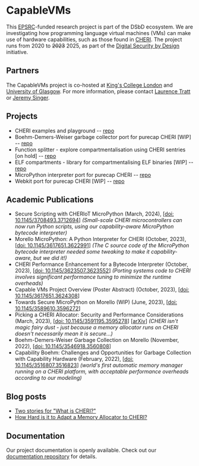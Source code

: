 # CapableVMs

This [EPSRC](https://epsrc.ukri.org/)-funded research project is part of the DSbD ecosystem. We are investigating how programming language virtual machines (VMs) can make use of hardware capabilities, such as those found in [CHERI](https://www.cl.cam.ac.uk/research/security/ctsrd/cheri/). The project runs from 2020 to ~~2023~~ 2025, as part of the [Digital Security by Design](https://www.ukri.org/innovation/industrial-strategy-challenge-fund/digital-security-by-design/) initiative.

## Partners

The CapableVMs project is co-hosted at [King's College London](https://www.kcl.ac.uk/) and [University of Glasgow](https://www.glasgow.ac.uk). For more information, please contact
[Laurence Tratt](https://tratt.net/laurie/)
or [Jeremy Singer](http://www.dcs.gla.ac.uk/~jsinger/).

## Projects

- CHERI examples and playground -- [repo](https://github.com/capablevms/cheri-examples)
- Boehm-Demers-Weiser garbage collector port for purecap CHERI [WIP] -- [repo](https://github.com/capablevms/bdwgc)
- Function splitter - explore compartmentalisation using CHERI sentries [on hold] -- [repo](https://github.com/capablevms/llvm-function-split)
- ELF compartments - library for compartmentalising ELF binaries [WIP] -- [repo](https://github.com/capablevms/CHERI-ELF-comp)
- MicroPython interpreter port for purecap CHERI -- [repo](https://github.com/glasgowpli/micropython)
- Webkit port for purecap CHERI [WIP] -- [repo](https://github.com/capablevms/webkit)

## Academic Publications

- Secure Scripting with CHERIoT MicroPython (March, 2024), [[doi: 10.1145/3708493.3712694](https://doi.org/10.1145/3708493.3712694)] *(Small-scale CHERI microcontrollers can now run Python scripts, using our capability-aware MicroPython bytecode interpreter)*
- Morello MicroPython: A Python Interpreter for CHERI (October, 2023), [[doi: 10.1145/3617651.3622991](https://doi.org/10.1145/3617651.3622991)] *(The C source code of the MicroPython bytecode interpreter needed some tweaking to make it capability-aware, but we did it!)*
- CHERI Performance Enhancement for a Bytecode Interpreter (October, 2023), [[doi: 10.1145/3623507.3623552](https://doi.org/10.1145/3623507.3623552)] *(Porting systems code to CHERI involves significant performance tuning to minimize the runtime overheads)*
- Capable VMs Project Overview (Poster Abstract) (October, 2023), [[doi: 10.1145/3617651.3624308](https://doi.org/10.1145/3617651.3624308)]
- Towards Secure MicroPython on Morello (WIP) (June, 2023), [[doi: 10.1145/3589610.3596272](https://doi.org/10.1145/3589610.3596272)]
- Picking a CHERI Allocator: Security and Performance Considerations (March, 2023), [[doi: 10.1145/3591195.3595278](https://doi.org/10.1145/3591195.3595278)] [[arXiv](https://arxiv.org/abs/2303.15130)] *(CHERI isn't magic fairy dust - just because a memory allocator runs on CHERI doesn't necessarily mean it is secure...)*
- Boehm-Demers-Weiser Garbage Collection on Morello (November, 2022), [[doi: 10.1145/3546918.3560808](https://doi.org/10.1145/3546918.3560808)]
- Capability Boehm: Challenges and Opportunities for Garbage Collection with Capability Hardware (February, 2022), [[doi: 10.1145/3516807.3516823](https://doi.org/10.1145/3516807.3516823)] *(world's first automatic memory manager running on a CHERI platform, with acceptable performance overheads according to our modeling)*

## Blog posts

- [Two stories for "What is CHERI?"](https://tratt.net/laurie/blog/2023/two_stories_for_what_is_cheri.html)
- [How Hard is it to Adapt a Memory Allocator to CHERI?](https://tratt.net/laurie/blog/2023/how_hard_is_it_to_adapt_a_memory_allocator_to_cheri.html)

## Documentation

Our project documentation is openly available. Check out our [documentation repository](https://github.com/capablevms/docs) for details.
